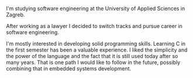 I'm studying software engineering at the University of Applied Sciences in Zagreb. 

After working as a lawyer I decided to switch tracks and pursue career in software engineering. 

I'm mostly interested in developing solid programming skills. Learning C in the first semester has been a valuable experience. I liked the simplicity and the power of the language and the fact that it is still used today after so many years. That is one path I would like to follow in the future, possibly combining that in embedded systems development. 
